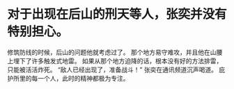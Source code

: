 # 对于出现在后山的刑天等人，张奕并没有特别担心。
修筑防线的时候，后山的问题他就考虑过了。
那个地方易守难攻，并且他在山腰上埋下了许多触发式地雷。
如果从那个地方迫降的话，根本没有好的方法排雷，只能被活活炸死。
“敌人已经出现了，准备战斗！”
张奕在通讯频道沉声喝道。
庇护所里的每一个人，此时的精神都极为专注。

